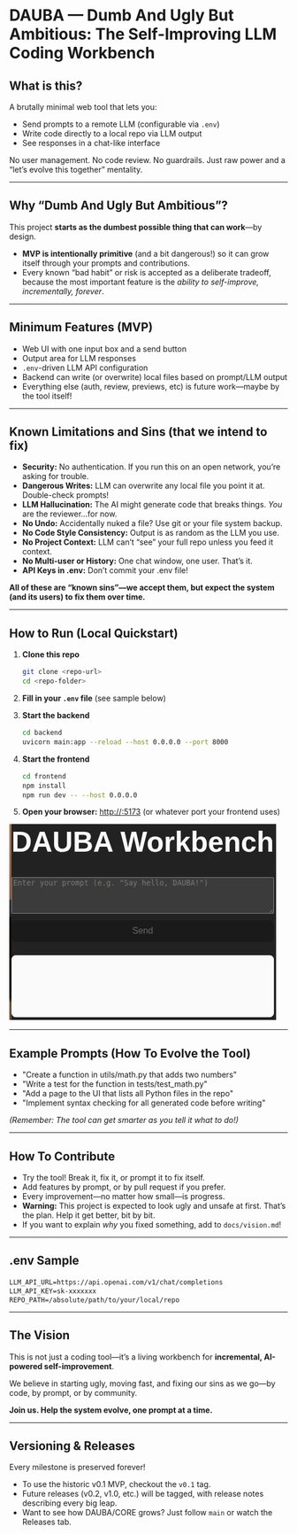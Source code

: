# DAUBA — Dumb And Ugly But Ambitious: The Self-Improving LLM Coding Workbench

## What is this?

A brutally minimal web tool that lets you:

* Send prompts to a remote LLM (configurable via `.env`)
* Write code directly to a local repo via LLM output
* See responses in a chat-like interface

No user management. No code review. No guardrails. Just raw power and a “let’s evolve this together” mentality.

---

## Why “Dumb And Ugly But Ambitious”?

This project **starts as the dumbest possible thing that can work**—by design.

* **MVP is intentionally primitive** (and a bit dangerous!) so it can grow itself through your prompts and contributions.
* Every known “bad habit” or risk is accepted as a deliberate tradeoff, because the most important feature is the *ability to self-improve, incrementally, forever*.

---

## Minimum Features (MVP)

* Web UI with one input box and a send button
* Output area for LLM responses
* `.env`-driven LLM API configuration
* Backend can write (or overwrite) local files based on prompt/LLM output
* Everything else (auth, review, previews, etc) is future work—maybe by the tool itself!

---

## Known Limitations and Sins (that we intend to fix)

* **Security:** No authentication. If you run this on an open network, you’re asking for trouble.
* **Dangerous Writes:** LLM can overwrite any local file you point it at. Double-check prompts!
* **LLM Hallucination:** The AI might generate code that breaks things. *You* are the reviewer…for now.
* **No Undo:** Accidentally nuked a file? Use git or your file system backup.
* **No Code Style Consistency:** Output is as random as the LLM you use.
* **No Project Context:** LLM can’t “see” your full repo unless you feed it context.
* **No Multi-user or History:** One chat window, one user. That’s it.
* **API Keys in .env:** Don’t commit your .env file!

**All of these are “known sins”—we accept them, but expect the system (and its users) to fix them over time.**

---

## How to Run (Local Quickstart)

1. **Clone this repo**

   ```bash
   git clone <repo-url>
   cd <repo-folder>
   ```

2. **Fill in your `.env` file** (see sample below)

3. **Start the backend**

   ```bash
   cd backend
   uvicorn main:app --reload --host 0.0.0.0 --port 8000
   ```

4. **Start the frontend**

   ```bash
   cd frontend
   npm install
   npm run dev -- --host 0.0.0.0
   ```

5. **Open your browser:**
   [http://<server-ip>:5173](http://<server-ip>:5173)
   (or whatever port your frontend uses)

![DAUBA Workbench Screenshot](docs/UI.png)

---

## Example Prompts (How To Evolve the Tool)

* "Create a function in utils/math.py that adds two numbers"
* "Write a test for the function in tests/test\_math.py"
* "Add a page to the UI that lists all Python files in the repo"
* "Implement syntax checking for all generated code before writing"

*(Remember: The tool can get smarter as you tell it what to do!)*

---

## How To Contribute

* Try the tool! Break it, fix it, or prompt it to fix itself.
* Add features by prompt, or by pull request if you prefer.
* Every improvement—no matter how small—is progress.
* **Warning:** This project is expected to look ugly and unsafe at first. That’s the plan. Help it get better, bit by bit.
* If you want to explain *why* you fixed something, add to `docs/vision.md`!

---

## .env Sample

```env
LLM_API_URL=https://api.openai.com/v1/chat/completions
LLM_API_KEY=sk-xxxxxxx
REPO_PATH=/absolute/path/to/your/local/repo
```

---

## The Vision

This is not just a coding tool—it’s a living workbench for **incremental, AI-powered self-improvement**.

We believe in starting ugly, moving fast, and fixing our sins as we go—by code, by prompt, or by community.

**Join us. Help the system evolve, one prompt at a time.**

---

## Versioning & Releases

Every milestone is preserved forever!

* To use the historic v0.1 MVP, checkout the `v0.1` tag.
* Future releases (v0.2, v1.0, etc.) will be tagged, with release notes describing every big leap.
* Want to see how DAUBA/CORE grows? Just follow `main` or watch the Releases tab.
